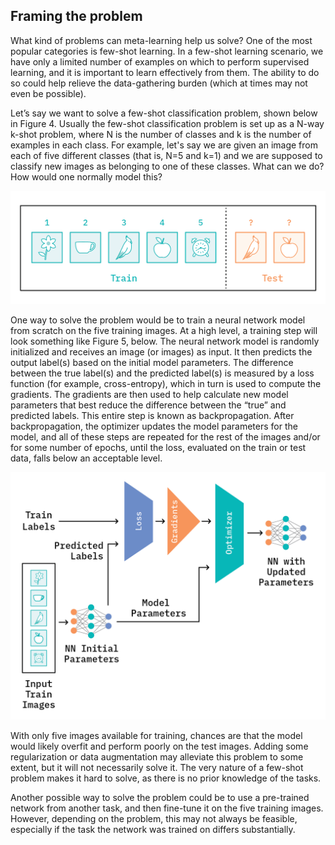 ## Framing the problem

What kind of problems can meta-learning help us solve? One of the most popular categories is few-shot learning. In a few-shot learning scenario, we have only a limited number of examples on which to perform supervised learning, and it is important to learn effectively from them. The ability to do so could help relieve the data-gathering burden (which at times may not even be possible).

Let’s say we want to solve a few-shot classification problem, shown below in Figure 4. Usually the few-shot classification problem is set up as a N-way k-shot problem, where N is the number of classes and k is the number of examples in each class. For example, let's say we are given an image from each of five different classes (that is, N=5 and k=1) and we are supposed to classify new images as belonging to one of these classes. What can we do? How would one normally model this?

![Figure 4: A few-shot classification (5-way, 1-shot) problem](figures/ff15-47.png)

One way to solve the problem would be to train a neural network model from scratch on the five training images. At a high level, a training step 
will look something like Figure 5, below. The neural network model is randomly initialized and receives an image (or images) as input. 
It then predicts the output label(s) based on the initial model parameters. The difference between the true label(s) and the predicted label(s) 
is measured by a loss function (for example, cross-entropy), which in turn is used to compute the gradients. The gradients are then used to help 
calculate new model parameters that best reduce the difference between the “true” and predicted labels. This entire step is known as 
backpropagation. After backpropagation, the optimizer updates the model parameters for the model, and all of these steps are repeated for the 
rest of the images and/or for some number of epochs, until the loss, evaluated on the train or test data, falls below an acceptable level. 

![Figure 5: A training step in normal training process - adopted from HuggingFace’s blog post, [“From zero to research”](https://medium.com/huggingface/from-zero-to-research-an-introduction-to-meta-learning-8e16e677f78a#0f06)](figures/ff15-48.png)

With only five images available for training, chances are that the model would likely overfit and perform poorly on the test images. Adding some 
regularization or data augmentation may alleviate this problem to some extent, but it will not necessarily solve it. The very nature of a 
few-shot problem makes it hard to solve, as there is no prior knowledge of the tasks. 

Another possible way to solve the problem could be to use a pre-trained network from another task, and then fine-tune it on the five training 
images. However, depending on the problem, this may not always be feasible, especially if the task the network was trained on differs substantially.
